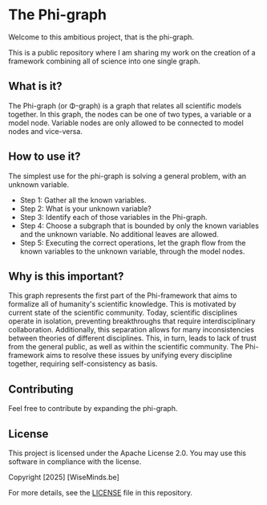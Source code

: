 # The Phi-graph
Welcome to this ambitious project, that is the phi-graph.

This is a public repository where I am sharing my work on the creation of a framework combining all of science into one single graph.

## What is it?

The Phi-graph (or Φ-graph) is a graph that relates all scientific models together. In this graph, the nodes can be one of two types, a variable or a model node. Variable nodes are only allowed to be connected to model nodes and vice-versa.

## How to use it?

The simplest use for the phi-graph is solving a general problem, with an unknown variable.

- Step 1: Gather all the known variables.
- Step 2: What is your unknown variable?
- Step 3: Identify each of those variables in the Phi-graph.
- Step 4: Choose a subgraph that is bounded by only the known variables and the unknown variable. No additional leaves are allowed.
- Step 5: Executing the correct operations, let the graph flow from the known variables to the unknown variable, through the model nodes.

## Why is this important?

This graph represents the first part of the Phi-framework that aims to formalize all of humanity's scientific knowledge. This is motivated by current state of the scientific community. Today, scientific disciplines operate in isolation, preventing breakthroughs that require interdisciplinary collaboration. Additionally, this separation allows for many inconsistencies between theories of different disciplines. This, in turn, leads to lack of trust from the general public, as well as within the scientific community. The Phi-framework aims to resolve these issues by unifying every discipline together, requiring self-consistency as basis.

## Contributing

Feel free to contribute by expanding the phi-graph.

## License

This project is licensed under the Apache License 2.0. You may use this software in compliance with the license.

Copyright [2025] [WiseMinds.be]

For more details, see the [LICENSE](LICENSE) file in this repository.